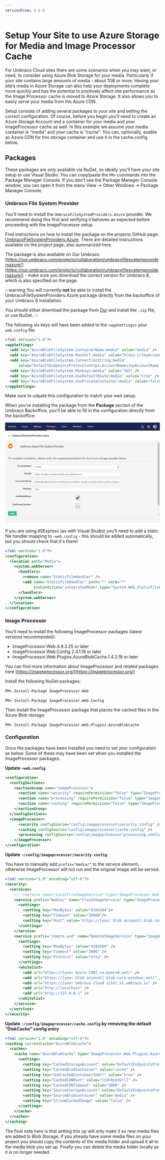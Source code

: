 ```yaml
---
versionFrom: 8.0.0
---
```


# Setup Your Site to use Azure Storage for Media and Image Processor Cache
For Umbraco Cloud sites there are some scenarios when you may want, or need, to consider using Azure Blob Storage for your media.  Particularly if your site contains large amounts of media - about 1GB or more.  Having your site’s media in Azure Storage can also help your deployments complete more quickly and has the potential to positively affect site performance as the Image Processor cache is moved to Azure Storage.  It also allows you to easily serve your media from the Azure CDN.

Setup consists of adding several packages to your site and setting the correct configuration.  Of course, before you begin you’ll need to create an Azure Storage Account and a container for your media and your ImageProcessor cache as well.  In this example we assume your media container is “media” and your cache is “cache”.  You can, optionally, enable an Azure CDN for this storage container and use it in the cache.config below.	

## Packages

These packages are only available via NuGet, so ideally you’ll have your site setup to use Visual Studio. You can copy/paste the `PM>` commands into the Package Manager Console. If you don't see the Package Manager Console window, you can open it from the menu View -> Other Windows -> Package Manager Console.

### Umbraco File System Provider

You'll need to install the `UmbracoFileSystemProviders.Azure` provider.  We recommend doing this first and verifying it behaves as expected before proceeding with the ImageProcessor setup.

Find instructions on how to install the package on the projects GitHub page: [UmbracoFileSystemProviders.Azure](https://github.com/JimBobSquarePants/UmbracoFileSystemProviders.Azure/tree/develop-umbraco-version-8). There are detailed instructions available on the project page, also summarized here.

The package is also available on Our Umbraco [https://our.umbraco.com/projects/collaboration/umbracofilesystemprovidersazure/](https://our.umbraco.com/projects/collaboration/umbracofilesystemprovidersazure/) - make sure you download the correct version for Umbraco 8, which is also specified on the page.

:::warning
You will currently **not** be able to install the UmbracoFileSystemProviders.Azure package directly from the backoffice of your Umbraco 8 installation.

You should either download the package from [Our](https://our.umbraco.com/projects/collaboration/umbracofilesystemprovidersazure/) and install the `.zip` file, or use NuGet.
:::

The following six keys will have been added to the `<appSettings>` your `web.config` file.

```xml
<?xml version="1.0"?>
<appSettings>
  <add key="AzureBlobFileSystem.ContainerName:media" value="media" />
  <add key="AzureBlobFileSystem.RootUrl:media" value="https://[myAccountName].blob.core.windows.net/" />
  <add key="AzureBlobFileSystem.ConnectionString:media" 
      value="DefaultEndpointsProtocol=https;AccountName=[myAccountName];AccountKey=[myAccountKey]" />
  <add key="AzureBlobFileSystem.MaxDays:media" value="365" />
  <add key="AzureBlobFileSystem.UseDefaultRoute:media" value="true" />
  <add key="AzureBlobFileSystem.UsePrivateContainer:media" value="false" />
</appSettings>
```

Make sure to udpate this configuration to match your own setup.

When you're installing the package from the **Package** section of the Umbraco Backoffice, you'll be able to fill in the configuration directly from the backoffice:

![Setup from backoffice](images/config-from-backoffice.png)

If you are using IISExpress (as with Visual Studio) you’ll need to add a static file handler mapping to `~web.config` - this should be added automatically, but you should check that it's there!

```xml
<?xml version="1.0"?>
<configuration>
  <location path="Media">
    <system.webServer>
      <handlers>
        <remove name="StaticFileHandler" />
        <add name="StaticFileHandler" path="*" verb="*" 
             preCondition="integratedMode" type="System.Web.StaticFileHandler" />
      </handlers>
    </system.webServer>
  </location>
</configuration>
```

### Image Processor
You’ll need to install the following ImageProcessor packages (latest versions recommended):

* ImageProcessor.Web.4.9.3.25 or later
* ImageProcessor.Web.Config.2.4.1.19 or later
* ImageProcessor.Web.Plugins.AzureBlobCache.1.4.2.19 or later

You can find more information about ImageProcessor and related packages here [https://imageprocessor.org/](https://imageprocessor.org/)

Install the following NuGet packages:

```PM> Install-Package ImageProcessor.Web```

```PM> Install-Package ImageProcessor.Web.Config```

Then install the ImageProcessor package that places the cached files in the Azure Blob storage:

```PM> Install-Package ImageProcessor.Web.Plugins.AzureBlobCache```


### Configuration
Once the packages have been installed you need to set your configuration as below. Some of these may have been set when you installed the ImageProcessor packages.

**Update `~web.config`**

```xml
<configuration>
  <configSections>  
    <sectionGroup name="imageProcessor">
      <section name="security" requirePermission="false" type="ImageProcessor.Web.Configuration.ImageSecuritySection, ImageProcessor.Web" />
      <section name="processing" requirePermission="false" type="ImageProcessor.Web.Configuration.ImageProcessingSection, ImageProcessor.Web" />
      <section name="caching" requirePermission="false" type="ImageProcessor.Web.Configuration.ImageCacheSection, ImageProcessor.Web" />
    </sectionGroup>
  </configSections>
  <imageProcessor>
      <security configSource="config\imageprocessor\security.config" />
      <caching configSource="config\imageprocessor\cache.config" />
      <processing configSource="config\imageprocessor\processing.config" />
    </imageProcessor>
</configuration>
```

**Update `~/config/imageprocessor/security.config`**

You have to manually add `prefix="media/"` to the service element, otherwise ImageProcessor will not run and the original image will be served.

```xml
<?xml version="1.0" encoding="utf-8"?>
<security>
  <services>
    <!--<service name="LocalFileImageService" type="ImageProcessor.Web.Services.LocalFileImageService, ImageProcessor.Web" />-->
    <service prefix="media/" name="CloudImageService" type="ImageProcessor.Web.Services.CloudImageService, ImageProcessor.Web">
      <settings>
        <setting key="MaxBytes" value="8194304"/>
        <setting key="Timeout" value="30000"/>
        <setting key="Host" value="https://[your blob account].blob.core.windows.net/media"/>
      </settings>
    </service>
    <service prefix="remote.axd" name="RemoteImageService" type="ImageProcessor.Web.Services.RemoteImageService, ImageProcessor.Web">
      <settings>
        <setting key="MaxBytes" value="4194304" />
        <setting key="Timeout" value="3000" />
        <setting key="Protocol" value="http" />
      </settings>
      <whitelist>
        <add url="https://[your Azure CDN].vo.msecnd.net/" />
        <add url="https://[your blob account].blob.core.windows.net/" />
        <add url="https://[your Umbraco cloud site].s1.umbraco.io" />
        <add url="http://localhost" />
        <add url="http://127.0.0.1" />
      </whitelist>
    </service>
  </services>
</security>
```

**Update `~/config/imageprocessor/cache.config` by removing the default “DiskCache” config entry**

```xml
<?xml version="1.0" encoding="utf-8"?>
<caching currentCache="AzureBlobCache">
  <caches>
    <cache name="AzureBlobCache" type="ImageProcessor.Web.Plugins.AzureBlobCache.AzureBlobCache, ImageProcessor.Web.Plugins.AzureBlobCache" maxDays="365" memoryMaxMinutes="60" browserMaxDays="7">
      <settings>
        <setting key="CachedStorageAccount" value="DefaultEndpointsProtocol=https;AccountName=[myAccountName];AccountKey=[myAccountKey]" />
        <setting key="CachedBlobContainer" value="cache" />
        <setting key="UseCachedContainerInUrl" value="true" />
        <setting key="CachedCDNRoot" value="[CdnRootUrl]" />
        <setting key="CachedCDNTimeout" value="2000" />
        <setting key="SourceStorageAccount" value="DefaultEndpointsProtocol=https;AccountName=[myAccountName];AccountKey=[myAccountKey]" />
        <setting key="SourceBlobContainer" value="media" />
        <setting key="StreamCachedImage" value="false" />
      </settings>
    </cache>
  </caches>
</caching>
```
The final note here is that setting this up will only make it so new media files are added to Blob Storage, if you already have some media files on your project you should copy the contents of the media folder and upload it all to the media blob you set up. Finally you can delete the media folder locally as it is no longer needed. 